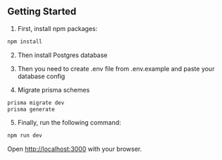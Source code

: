 ## Getting Started

1) First, install npm packages:

```bash
npm install
```

2) Then install Postgres database

3) Then you need to create .env file from .env.example and paste your database config

4) Migrate prisma schemes

```bash
prisma migrate dev
prisma generate
```

5) Finally, run the following command:

```bash
npm run dev
```

Open [http://localhost:3000](http://localhost:3000) with your browser.